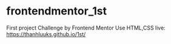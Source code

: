 # frontendmentor_1st
First project Challenge by Frontend Mentor
Use HTML,CSS
live: https://thanhluuks.github.io/1st/
